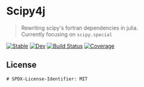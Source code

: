 # Scipy4j

> Rewriting scipy's fortran dependencies in julia.  
> Currently focusing on `scipy.special`

[![Stable](https://img.shields.io/badge/docs-stable-blue.svg)](https://inkydragon.github.io/Scipy4j.jl/stable/)
[![Dev](https://img.shields.io/badge/docs-dev-blue.svg)](https://inkydragon.github.io/Scipy4j.jl/dev/)
[![Build Status](https://github.com/inkydragon/Scipy4j.jl/actions/workflows/CI.yml/badge.svg?branch=main)](https://github.com/inkydragon/Scipy4j.jl/actions/workflows/CI.yml?query=branch%3Amain)
[![Coverage](https://codecov.io/gh/inkydragon/Scipy4j.jl/branch/main/graph/badge.svg)](https://codecov.io/gh/inkydragon/Scipy4j.jl)

## License
```
# SPDX-License-Identifier: MIT
```
